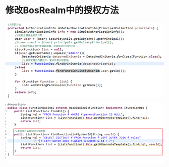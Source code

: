 # 修改BosRealm中的授权方法

![](../../../.gitbook/assets/image%20%2863%29.png)

![](../../../.gitbook/assets/image%20%28263%29.png)

